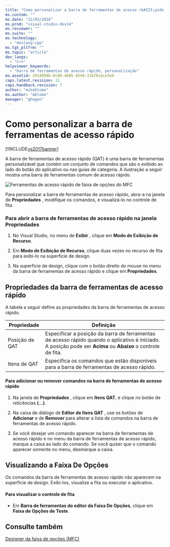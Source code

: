 ```yaml
---
title: "Como personalizar a barra de ferramentas de acesso r&#225;pido | Microsoft Docs"
ms.custom: ""
ms.date: "12/03/2016"
ms.prod: "visual-studio-dev14"
ms.reviewer: ""
ms.suite: ""
ms.technology: 
  - "devlang-cpp"
ms.tgt_pltfrm: ""
ms.topic: "article"
dev_langs: 
  - "C++"
helpviewer_keywords: 
  - "barra de ferramentas de acesso rápido, personalização"
ms.assetid: 2554099b-0c89-4605-9249-31bf9cbcefe0
caps.latest.revision: 11
caps.handback.revision: 7
author: "mikeblome"
ms.author: "mblome"
manager: "ghogen"
---
```

# Como personalizar a barra de ferramentas de acesso r&#225;pido
[!INCLUDE[vs2017banner](../assembler/inline/includes/vs2017banner.md)]

A barra de ferramentas de acesso rápido \(QAT\) é uma barra de ferramentas personalizável que contém um conjunto de comandos que são o exibido ao lado do botão do aplicativo ou nas guias de categoria.  A ilustração a seguir mostra uma barra de ferramentas comum de acesso rápido.  
  
 ![Ferramentas de acesso rápido de faixa de opções do MFC](../mfc/media/quick_access_toolbar.png "Quick\_Access\_Toolbar")  
  
 Para personalizar a barra de ferramentas de acesso rápido, abra\-a na janela de **Propriedades** , modifique os comandos, e visualizá\-lo no controle de fita.  
  
### Para abrir a barra de ferramentas de acesso rápido na janela Propriedades  
  
1.  No Visual Studio, no menu de **Exibir** , clique em **Modo de Exibição de Recurso**.  
  
2.  Em **Modo de Exibição de Recurso**, clique duas vezes no recurso de fita para exibi\-lo na superfície de design.  
  
3.  Na superfície de design, clique com o botão direito do mouse no menu da barra de ferramentas de acesso rápido e clique em **Propriedades**.  
  
## Propriedades da barra de ferramentas de acesso rápido  
 A tabela a seguir define as propriedades da barra de ferramentas de acesso rápido.  
  
|Propriedade|Definição|  
|-----------------|---------------|  
|Posição de QAT|Especificar a posição da barra de ferramentas de acesso rápido quando o aplicativo é iniciado.  A posição pode ser **Acima** ou **Abaixo** o controle de fita.|  
|Itens de QAT|Especifica os comandos que estão disponíveis para a barra de ferramentas de acesso rápido.|  
  
#### Para adicionar ou remover comandos na barra de ferramentas de acesso rápido  
  
1.  Na janela de **Propriedades** , clique em **Itens QAT**, e clique no botão de reticências **\(...\)**.  
  
2.  Na caixa de diálogo de **Editor de Itens QAT** , use os botões de **Adicionar** e de **Remover** para alterar a lista de comandos na barra de ferramentas de acesso rápido.  
  
3.  Se você desejar um comando aparecer na barra de ferramentas de acesso rápido e no menu da barra de ferramentas de acesso rápido, marque a caixa ao lado do comando.  Se você quiser que o comando aparecer somente no menu, desmarque a caixa.  
  
## Visualizando a Faixa De Opções  
 Os comandos da barra de ferramentas de acesso rápido não aparecem na superfície de design.  Exibi\-los, visualize a fita ou executar o aplicativo.  
  
#### Para visualizar o controle de fita  
  
-   Em **Barra de ferramentas do editor da Faixa De Opções**, clique em **Faixa de Opções de Teste**.  
  
## Consulte também  
 [Designer da faixa de opções \(MFC\)](../mfc/ribbon-designer-mfc.md)